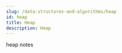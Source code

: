 ```yaml
---
slug: /data-structures-and-algorithms/heap
id: heap
title: Heap
description: Heap
---
```


heap notes